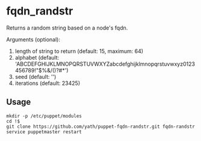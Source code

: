 # fqdn_randstr
Returns a random string based on a node's fqdn.

Arguments (optional):

1. length of string to return (default: 15, maximum: 64)
2. alphabet (default: 'ABCDEFGHIJKLMNOPQRSTUVWXYZabcdefghijklmnopqrstuvwxyz0123456789!"$%&/()?#*')
3. seed (default: '')
4. iterations (default: 23425)

## Usage
    mkdir -p /etc/puppet/modules
    cd !$
    git clone https://github.com/yath/puppet-fqdn-randstr.git fqdn-randstr
    service puppetmaster restart
